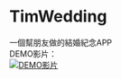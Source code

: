 # TimWedding
一個幫朋友做的結婚紀念APP
<br>
DEMO影片：
<br>
[![DEMO影片](https://img.youtube.com/vi/wuuy1yGO7F4/0.jpg)](https://youtu.be/wuuy1yGO7F4)
